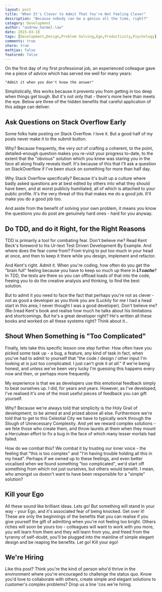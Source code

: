 ```yaml
---
layout: post
title: "When It's Clever to Admit That You're Not Feeling Clever"
description: "Because nobody can be a genius all the time, right?"
category: Development
author: "andrew_harmel-law"
date: 2015-03-18
tags: [Development,Design,Problem Solving,Ego,Productivity,Psychology]
comments: true
share: true
mathjax: false
featured: false
---
```


On the first day of my first professional job, an experienced colleague gave me a piece of advice which has served me well for many years:

    "Admit it when you don't know the answer"

Simplistically, this works because it prevents you from getting in too deep when things get tough.  But it's not only that - there's more here than meets the eye. Below are three of the hidden benefits that careful application of this adage can deliver.

## Ask Questions on Stack Overflow Early
Some folks hate posting on Stack Overflow. I love it.  But a good half of my posts never make it to the submit button. 

Why? Because frequently, the very _act_ of crafting a coherent, to the point, detailed-enough question makes you re-visit your progress to-date, to the extent that the "obvious" solution which you knew was staring you in the face all along finally reveals itself.  It's because of this that I'll ask a question on StackOverflow if I've been stuck on something for more than half day.  

Why Stack Overflow specifically? Because it's built up a culture where badly asked questions are at best edited by others into what they should have been, and at worst publicly humiliated, all of which is attached to your public profile.  It's the very threat of this that makes me do a good job.  It'll make you do a good job too.

And aside from the benefit of solving your own problem, it means you know the questions you do post are genuinely hard ones - hard for you anyway.

## Do TDD, and do it Right, for the Right Reasons
TDD is primarily a tool for combating fear.  Don't believe me? Read Kent Beck's foreword to his Ur-text Test Driven Development By Example.  And where does the fear come from?  From trying to put too much in your head at once, and then to keep it there while you design, implement and refactor.

And Kent's right.  Admit it.  When you're coding, how often do you get the "brain full" feeling because you have to keep so much up there in ***L1 cache***?  In TDD, the tests are there so you can offload loads of that into the code, freeing you to do the creative analysis and thinking, to find the best solution.

But to admit it you need to face the fact that perhaps you're not as clever - not as good a developer as you think you are (Luckily for me I had a head start in this area; I never thought I was a good developer).  Don't believe me?  (Re-)read Kent's book and realise how much he talks about his limitations and shortcomings.  But he's a great developer right? He's written all these books and worked on all these systems right? Think about it...

## Shout When Something is "Too Complicated"
Finally, lets take this specific lesson one step further.  How often have you picked some task up - a bug, a feature, any kind of task in fact, when you've had to admit to yourself that "the code / design / other input I'm looking at is just too complicated. I just can't grok it _at all_."  If we're being honest, and unless we've been very lucky I'm guessing this happens every now and then, or perhaps more frequently.

My experience is that we as developers use this emotional feedback simply to beat ourselves up.  I did, for years and years.  However, as I've developed, I've realised it's one of the most useful pieces of feedback you can gift yourself.

Why? Because we're always told that simplicity is the Holy Grail of development; to be aimed at and prized above all else. Furthermore we're told that to get to this Celestial City we have to typically work through the Slough of Unnecessary Complexity.  And yet we reward complex solutions - we fete those who create them, and throw laurels at them when they mount a Herculean effort to fix a bug in the face of which many lesser mortals had failed.

How do we combat this? We combat it by trusting our inner voice - the feeling that "this is too complex" and "I'm having trouble holding all this in my head".  Perhaps if we owned up to these feelings, and even better vocalised when we found something "too complicated", we'd start off something from which not just ourselves, but others would benefit.  I mean, who amongst us doesn't want to have been responsible for a "simple" solution?  

## Kill your Ego
All these sound like brilliant ideas.  Lets go! But something will stand in your way - your Ego, and it's associated fear of being knocked.  Get over it!  These are only the beginnings of the benefits that you can realise if you give yourself the gift of admitting when you're not feeling too bright.  Others riches will soon be yours too - colleagues will want to work with you more, you will learn from them and they will learn from you, and freed from the tyranny of self-doubt, you'll be plugged into the mainline of simple elegant design and be reaping the benefits.  Let go! Kill your ego!

## We're Hiring
Like this post? Think you're the kind of person who'd thrive in the environment where you're encouraged to challenge the status quo. Know you'd love to collaborate with others, create simple and elegant solutions to customer's complex problems?  Drop us a line 'cos we're hiring.
